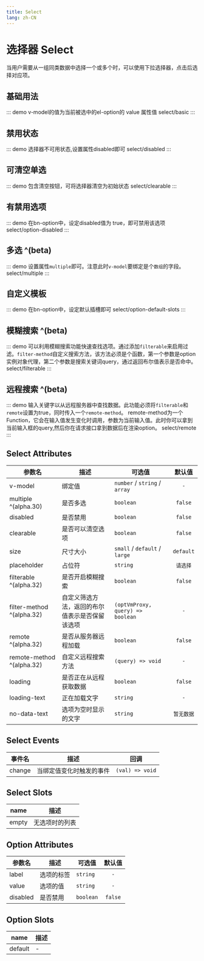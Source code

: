 ```yaml
---
title: Select
lang: zh-CN
---
```


# 选择器 Select
当用户需要从一组同类数据中选择一个或多个时，可以使用下拉选择器，点击后选择对应项。

## 基础用法

::: demo v-model的值为当前被选中的el-option的 value 属性值
select/basic
:::

## 禁用状态
::: demo 选择器不可用状态,设置属性disabled即可
select/disabled
:::

## 可清空单选
::: demo 包含清空按钮，可将选择器清空为初始状态
select/clearable
:::

## 有禁用选项
::: demo 在bn-option中，设定disabled值为 true，即可禁用该选项
select/option-disabled
:::

## 多选 ^(beta)
::: demo 设置属性`multiple`即可。注意此时`v-model`要绑定是个`数组`的字段。
select/multiple
:::


## 自定义模板
::: demo 在bn-option中，设定默认插槽即可
select/option-default-slots
:::

## 模糊搜索 ^(beta)
::: demo 可以利用模糊搜索功能快速查找选项。通过添加`filterable`来启用过滤。`filter-method`自定义搜索方法，该方法必须是个函数，第一个参数是option实例对象代理，第二个参数是搜索关键词query，通过返回布尔值表示是否命中。
select/filterable
:::

## 远程搜索 ^(beta)
::: demo 输入关键字以从远程服务器中查找数据。此功能必须将`filterable`和`remote`设置为true，同时传入一个`remote-method`。 remote-method为一个Function，它会在输入值发生变化时调用，参数为当前输入值。此时你可以拿到当前输入框的query,然后你在请求接口拿到数据后在渲染option。
select/remote
:::

## Select Attributes
|参数名|描述|可选值|默认值|
|---|---|---|:---:|
|v-model|绑定值|`number` / `string` / `array`|`-`|
|multiple ^(alpha.30)|是否多选|`boolean`|`false`|
|disabled|是否禁用|`boolean` |`false`|
|clearable|是否可以清空选项|`boolean` |`false`|
|size|尺寸大小|`small` / `default` / `large`|`default`|
|placeholder|占位符|`string`|`请选择`|
|filterable ^(alpha.32)|是否开启模糊搜索|`boolean`|`false`|
|filter-method ^(alpha.32)|自定义筛选方法，返回的布尔值表示是否保留该选项|`(optVmProxy, query) => boolean`|`-`|
|remote ^(alpha.32)|是否从服务器远程加载|`boolean`|`false`|
|remote-method ^(alpha.32)|自定义远程搜索方法|`(query) => void `|`-`|
|loading|是否正在从远程获取数据|`boolean`|`false`|
|loading-text|正在加载文字|`string`|`-`|
|no-data-text|选项为空时显示的文字|`string`|`暂无数据`|


## Select Events
|事件名|描述|回调|
|---|---|---|
|change|当绑定值变化时触发的事件|`(val) => void`|


## Select Slots
|name|描述|
|---|---|
|empty|无选项时的列表|


## Option Attributes
|参数名|描述|可选值|默认值|
|---|---|---|:---:|
|label|选项的标签|`string`|`-`|
|value|选项的值|`string` |`-`|
|disabled|是否禁用|`boolean` |`false`|

## Option Slots
|name|描述|
|---|---|
|default|-|
